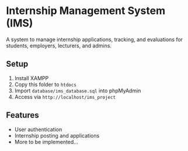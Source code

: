 # Internship Management System (IMS)

A system to manage internship applications, tracking, and evaluations for students, employers, lecturers, and admins.

## Setup
1. Install XAMPP
2. Copy this folder to `htdocs`
3. Import `database/ims_database.sql` into phpMyAdmin
4. Access via `http://localhost/ims_project`

## Features
- User authentication
- Internship posting and applications
- More to be implemented...